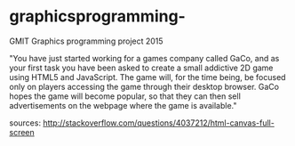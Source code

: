 # graphicsprogramming-
GMIT Graphics programming project 2015

"You have just started working for a games company called GaCo, and as your first task you have been asked to create a small addictive 2D game using HTML5 and JavaScript. The game will, for the time being, be focused only on players accessing the game through their desktop browser. GaCo hopes the game will become popular, so that they can then sell advertisements on the webpage where the game is available."


sources:
      http://stackoverflow.com/questions/4037212/html-canvas-full-screen